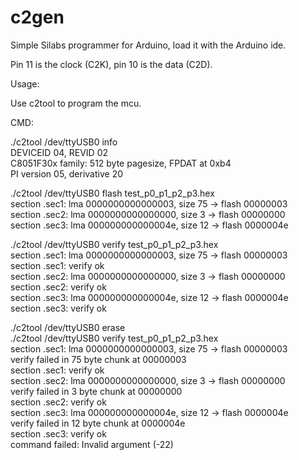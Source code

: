 # c2gen
Simple Silabs programmer for Arduino, load it with the Arduino ide.

Pin 11 is the clock (C2K), pin 10 is the data (C2D).

Usage:

Use c2tool to program the mcu.

CMD:

./c2tool /dev/ttyUSB0 info  
DEVICEID 04, REVID 02  
C8051F30x family: 512 byte pagesize, FPDAT at 0xb4  
PI version 05, derivative 20  

./c2tool /dev/ttyUSB0 flash test_p0_p1_p2_p3.hex  
section .sec1: lma 0000000000000003, size 75 -> flash 00000003  
section .sec2: lma 0000000000000000, size 3 -> flash 00000000  
section .sec3: lma 000000000000004e, size 12 -> flash 0000004e  


./c2tool /dev/ttyUSB0 verify test_p0_p1_p2_p3.hex  
section .sec1: lma 0000000000000003, size 75 -> flash 00000003  
section .sec1: verify ok  
section .sec2: lma 0000000000000000, size 3 -> flash 00000000  
section .sec2: verify ok  
section .sec3: lma 000000000000004e, size 12 -> flash 0000004e  
section .sec3: verify ok  


./c2tool /dev/ttyUSB0 erase  
./c2tool /dev/ttyUSB0 verify test_p0_p1_p2_p3.hex  
section .sec1: lma 0000000000000003, size 75 -> flash 00000003  
verify failed in 75 byte chunk at 00000003  
section .sec1: verify ok  
section .sec2: lma 0000000000000000, size 3 -> flash 00000000  
verify failed in 3 byte chunk at 00000000  
section .sec2: verify ok  
section .sec3: lma 000000000000004e, size 12 -> flash 0000004e  
verify failed in 12 byte chunk at 0000004e  
section .sec3: verify ok  
command failed: Invalid argument (-22)  

